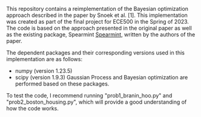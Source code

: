 This repository contains a reimplementation of the Bayesian optimization approach described in the paper by Snoek et al. [1]. This implementation was created as part of the final project for ECE500 in the Spring of 2023. The code is based on the approach presented in the original paper as well as the existing package, Spearmint [Spearmint](https://github.com/JasperSnoek/spearmint), written by the authors of the paper.

The dependent packages and their corresponding versions used in this implementation are as follows:
- numpy (version 1.23.5)
- scipy (version 1.9.3)
Gaussian Process and Bayesian optimization are performed based on these packages.

To test the code, I recommend running "prob1_branin_hoo.py" and "prob2_boston_housing.py", which will provide a good understanding of how the code works.
